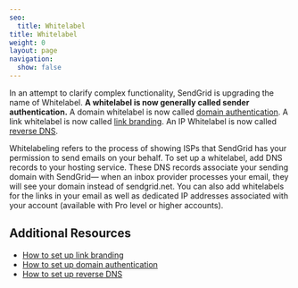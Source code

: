 ```yaml
---
seo:
  title: Whitelabel
title: Whitelabel
weight: 0
layout: page
navigation:
  show: false
---
```


In an attempt to clarify complex functionality, SendGrid is upgrading the name of Whitelabel. **A whitelabel is now generally called sender authentication.** A domain whitelabel is now called [domain authentication]({{root_url}}/knowledge-center/sending-email/how-to-set-up-domain-authentication/). A link whitelabel is now called [link branding]({{root_url}}/knowledge-center/sending-email/how-to-set-up-link-branding/). An IP Whitelabel is now called [reverse DNS]({{root_url}}/knowledge-center/sending-email/how-to-set-up-reverse-dns/).

Whitelabeling refers to the process of showing ISPs that SendGrid has your permission to send emails on your behalf. To set up a whitelabel, add DNS records to your hosting service. These DNS records associate your sending domain with SendGrid— when an inbox provider processes your email, they will see your domain instead of sendgrid.net. You can also add whitelabels for the links in your email as well as dedicated IP addresses associated with your account (available with Pro level or higher accounts).

## 	Additional Resources

- [How to set up link branding]({{root_url}}/knowledge-center/sending-email/how-to-set-up-link-branding/)
- [How to set up domain authentication]({{root_url}}/knowledge-center/sending-email/how-to-set-up-domain-authentication/)
- [How to set up reverse DNS]({{root_url}}/knowledge-center/sending-email/how-to-set-up-reverse-dns/)
